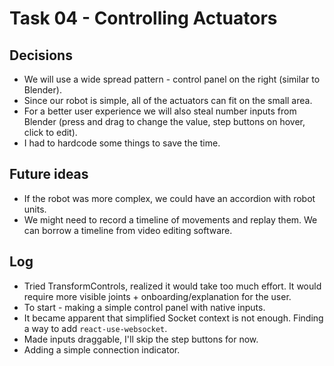 
# Task 04 - Controlling Actuators

## Decisions

- We will use a wide spread pattern - control panel on the right (similar to Blender).
- Since our robot is simple, all of the actuators can fit on the small area.
- For a better user experience we will also steal number inputs from Blender (press and drag to change the value, step buttons on hover, click to edit).
- I had to hardcode some things to save the time.

## Future ideas

- If the robot was more complex, we could have an accordion with robot units.
- We might need to record a timeline of movements and replay them. We can borrow a timeline from video editing software.

## Log

- Tried TransformControls, realized it would take too much effort. It would require more visible joints + onboarding/explanation for the user.
- To start - making a simple control panel with native inputs.
- It became apparent that simplified Socket context is not enough. Finding a way to add `react-use-websocket`.
- Made inputs draggable, I'll skip the step buttons for now.
- Adding a simple connection indicator.
